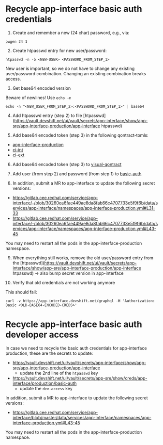 # Recycle app-interface basic auth credentials

1. Create and remember a new (24 char) password, e.g., via:

```
pwgen 24 1
```

2. Create htpasswd entry for new user/password:

```
htpasswd -n -b <NEW-USER> <PASSWORD_FROM_STEP_1>
```

New user is important, so we do not have to change any existing user/password combination.
Changing an existing combination breaks access.

3. Get base64 encoded version

Beware of newlines! Use `echo -n`

```
echo -n "<NEW_USER_FROM_STEP_2>:<PASSWORD_FROM_STEP_1>" | base64
```

4. Add htpasswd entry (step 2) to file [htpasswd](https://vault.devshift.net/ui/vault/secrets/app-interface/show/app-sre/app-interface-production/app-interface  htpasswd)

5. Add base64 encoded token (step 3) in the following qontract-tomls:
  - [app-interface-production](https://vault.devshift.net/ui/vault/secrets/app-interface/show/app-sre/app-interface-production/qontract-reconcile-toml)
  - [ci-int](https://vault.devshift.net/ui/vault/secrets/app-sre/show/ci-int/qontract-reconcile-toml)
  - [ci-ext](https://vault.devshift.net/ui/vault/secrets/app-sre/show/ci-ext/qontract-reconcile-toml)

6. Add base64 encoded token (step 3) to [visual-qontract](https://vault.devshift.net/ui/vault/secrets/app-interface/show/app-sre/visual-qontract-prod/visual-qontract)

7. Add user (from step 2) and password (from step 1) to [basic-auth](https://vault.devshift.net/ui/vault/secrets/app-sre/show/creds/app-interface/production/basic-auth)

8. In addition, submit a MR to app-interface to update the following secret versions:
- https://gitlab.cee.redhat.com/service/app-interface/-/blob/30260ea6fae449ae8da8fab66c4707733e5f9f6b/data/services/app-interface/namespaces/app-interface-production.yml#L31-33
- https://gitlab.cee.redhat.com/service/app-interface/-/blob/30260ea6fae449ae8da8fab66c4707733e5f9f6b/data/services/app-interface/namespaces/app-interface-production.yml#L43-45

You may need to restart all the pods in the app-interface-production namespace.

9. When everything still works, remove the old user/password entry from the [htpasswd](https://vault.devshift.net/ui/vault/secrets/app-interface/show/app-sre/app-interface-production/app-interface  htpasswd) -> also bump secret version in app-interface

10. Verify that old credentials are not working anymore

This should fail:

```
curl -v https://app-interface.devshift.net/graphql -H 'Authorization: Basic <OLD-BASE64-ENCODED-CREDS>'
```

# Recycle app-interface basic auth developer access

In case we need to recycle the basic auth credentials for app-interface production, these are the secrets to update:
- https://vault.devshift.net/ui/vault/secrets/app-interface/show/app-sre/app-interface-production/app-interface
    * update the 2nd line of the `htpasswd` key
- https://vault.devshift.net/ui/vault/secrets/app-sre/show/creds/app-interface/production/basic-auth
    * update the `dev-access` key

In addition, submit a MR to app-interface to update the following secret versions:
- https://gitlab.cee.redhat.com/service/app-interface/blob/master/data/services/app-interface/namespaces/app-interface-production.yml#L43-45

You may need to restart all the pods in the app-interface-production namespace.
